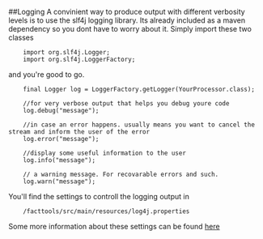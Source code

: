 ##Logging
A convinient way to produce output with different verbosity levels is to use the slf4j logging library. 
Its already included as a maven dependency so you dont have to worry about it. Simply import these two classes

		import org.slf4j.Logger;
		import org.slf4j.LoggerFactory;

and you're good to go.

		final Logger log = LoggerFactory.getLogger(YourProcessor.class);

		//for very verbose output that helps you debug youre code
		log.debug("message");

		//in case an error happens. usually means you want to cancel the stream and inform the user of the error
		log.error("message");

		//display some useful information to the user
		log.info("message");

		// a warning message. For recovarable errors and such.
		log.warn("message");

You'll find the settings to controll the logging output in
		
		/facttools/src/main/resources/log4j.properties

Some more information about these settings can be found [here](http://slf4j.org/manual.html)


